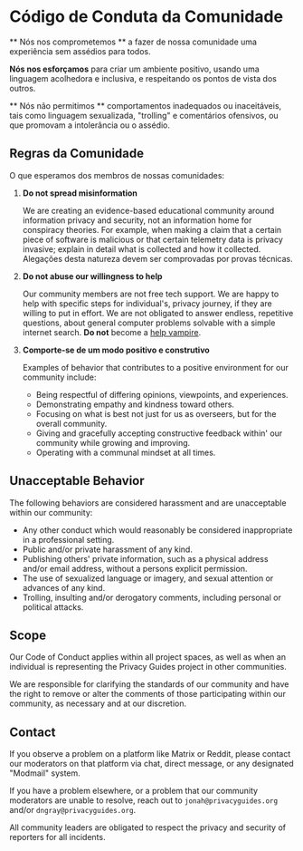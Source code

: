 # Código de Conduta da Comunidade

** Nós nos comprometemos ** a fazer de nossa comunidade uma experiência sem assédios para todos.

**Nós nos esforçamos** para criar um ambiente positivo, usando uma linguagem acolhedora e inclusiva, e respeitando os pontos de vista dos outros.

** Nós não permitimos ** comportamentos inadequados ou inaceitáveis, tais como linguagem sexualizada, "trolling" e comentários ofensivos, ou que promovam a intolerância ou o assédio.

## Regras da Comunidade

O que esperamos dos membros de nossas comunidades:

1. **Do not spread misinformation**

      We are creating an evidence-based educational community around information privacy and security, not an information home for conspiracy theories. For example, when making a claim that a certain piece of software is malicious or that certain telemetry data is privacy invasive; explain in detail what is collected and how it collected. Alegações desta natureza devem ser comprovadas por provas técnicas.

2. **Do not abuse our willingness to help**

      Our community members are not free tech support. We are happy to help with specific steps for individual's, privacy journey, if they are willing to put in effort. We are not obligated to answer endless, repetitive questions, about general computer problems solvable with a simple internet search. **Do not** become a [help vampire](https://slash7.com/2006/12/22/vampires/).

3. **Comporte-se de um modo positivo e construtivo**

      Examples of behavior that contributes to a positive environment for our community include:

      - Being respectful of differing opinions, viewpoints, and experiences.
      - Demonstrating empathy and kindness toward others.
      - Focusing on what is best not just for us as overseers, but for the overall community.
      - Giving and gracefully accepting constructive feedback within' our community while growing and improving.
      - Operating with a communal mindset at all times.

## Unacceptable Behavior

The following behaviors are considered harassment and are unacceptable within our community:

- Any other conduct which would reasonably be considered inappropriate in a professional setting.
- Public and/or private harassment of any kind.
- Publishing others' private information, such as a physical address and/or email address, without a persons explicit permission.
- The use of sexualized language or imagery, and sexual attention or advances of any kind.
- Trolling, insulting and/or derogatory comments, including personal or political attacks.

## Scope

Our Code of Conduct applies within all project spaces, as well as when an individual is representing the Privacy Guides project in other communities.

We are responsible for clarifying the standards of our community and have the right to remove or alter the comments of those participating within our community, as necessary and at our discretion.

## Contact

If you observe a problem on a platform like Matrix or Reddit, please contact our moderators on that platform via chat, direct message, or any designated "Modmail" system.

If you have a problem elsewhere, or a problem that our community moderators are unable to resolve, reach out to `jonah@privacyguides.org` and/or `dngray@privacyguides.org`.

All community leaders are obligated to respect the privacy and security of reporters for all incidents.
